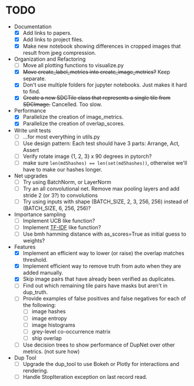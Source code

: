 # TODO

* Documentation
  - [x] Add links to papers.
  - [x] Add links to project files.
  - [x] Make new notebook showing differences in cropped images that result from jpeg compression.
* Organization and Refactoring
  - [ ] Move all plotting functions to visualize.py
  - [x] ~~Move create_label_metrics into create_image_metrics?~~ Keep separate.
  - [x] Don't use multiple folders for jupyter notebooks.  Just makes it hard to find.
  - [x] ~~Create a new SDCTile class that represents a single tile from SDCImage.~~ Cancelled. Too slow.
* Performance
  - [x] Parallelize the creation of image_metrics.
  - [x] Parallelize the creation of overlap_scores.
* Write unit tests
  - [ ] ...for most everything in utils.py
  - [ ] Use design pattern: Each test should have 3 parts: Arrange, Act, Assert
  - [ ] Verify rotate image {1, 2, 3} x 90 degrees in pytorch?
  - [ ] make sure `len(md5hashes) == len(set(md5hashes))`, otherwise we'll have to make our hashes longer.
* Net upgrades
  - [ ] Try using BatchNorm, or LayerNorm
  - [ ] Try an all convolutional net. Remove max pooling layers and add stride 2 (or 3?) to convolutions
  - [ ] Try using inputs with shape (BATCH_SIZE, 2, 3, 256, 256) instead of (BATCH_SIZE, 6, 256, 256)?
* Importance sampling
  - [ ] Implement UCB like function?
  - [ ] Implement [TF-IDF](https://skymind.ai/wiki/bagofwords-tf-idf) like function?
  - [ ] Use bmh hamming distance with as_scores=True as initial guess to weights?
* Features
  - [x] Implement an efficient way to lower (or raise) the overlap matches threshold.
  - [x] Implement efficient way to remove truth from auto when they are added manually.
  - [x] Skip image pairs that have already been verified as duplicates.
  - [ ] Find out which remaining tile pairs have masks but aren't in dup_truth.
  - [ ] Provide examples of false positives and false negatives for each of the following:
    - [ ] image hashes
    - [ ] image entropy
    - [ ] image histograms
    - [ ] grey-level co-occurrence matrix
    - [ ] ship overlap
  - [ ] Use decision trees to show performance of DupNet over other metrics. (not sure how)
* Dup Tool
  - [ ] Upgrade the dup_tool to use Bokeh or Plotly for interactions and rendering.
  - [ ] Handle StopIteration exception on last record read.
